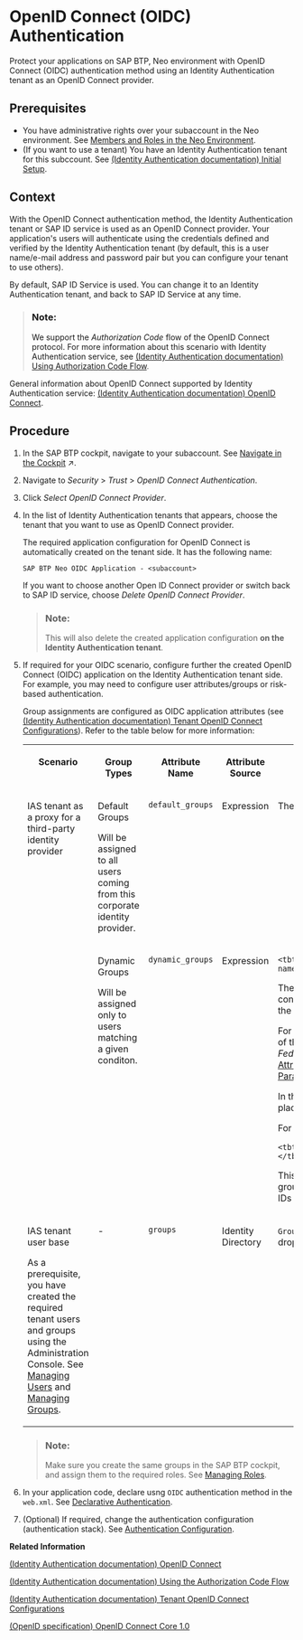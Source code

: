<!-- loio084c6fbf9c984a0292183b41120e7cb4 -->

# OpenID Connect \(OIDC\) Authentication

Protect your applications on SAP BTP, Neo environment with OpenID Connect \(OIDC\) authentication method using an Identity Authentication tenant as an OpenID Connect provider.



<a name="loio084c6fbf9c984a0292183b41120e7cb4__prereq_cb1_fr2_jzb"/>

## Prerequisites

-   You have administrative rights over your subaccount in the Neo environment. See [Members and Roles in the Neo Environment](../50-administration-and-ops-neo/members-and-roles-in-the-neo-environment-5414d4e.md).
-   \(If you want to use a tenant\) You have an Identity Authentication tenant for this subccount. See [\(Identity Authentication documentation\) Initial Setup](https://help.sap.com/docs/identity-authentication/identity-authentication/initial-setup?version=Cloud).



<a name="loio084c6fbf9c984a0292183b41120e7cb4__context_dfq_xgm_2cc"/>

## Context

With the OpenID Connect authentication method, the Identity Authentication tenant or SAP ID service is used as an OpenID Connect provider. Your application's users will authenticate using the credentials defined and verified by the Identity Authentication tenant \(by default, this is a user name/e-mail address and password pair but you can configure your tenant to use others\).

By default, SAP ID Service is used. You can change it to an Identity Authentication tenant, and back to SAP ID Service at any time.

> ### Note:  
> We support the *Authorization Code* flow of the OpenID Connect protocol. For more information about this scenario with Identity Authentication service, see [\(Identity Authentication documentation\) Using Authorization Code Flow](https://help.sap.com/docs/identity-authentication/identity-authentication/using-authorization-code-flow?version=Cloud).

General information about OpenID Connect supported by Identity Authentication service: [\(Identity Authentication documentation\) OpenID Connect](https://help.sap.com/docs/identity-authentication/identity-authentication/openid-connect?version=Cloud).



<a name="loio084c6fbf9c984a0292183b41120e7cb4__steps_efq_xgm_2cc"/>

## Procedure

1.  In the SAP BTP cockpit, navigate to your subaccount. See [Navigate in the Cockpit](https://help.sap.com/viewer/65de2977205c403bbc107264b8eccf4b/Cloud/en-US/0874895f1f78459f9517da55a11ffebd.html "Learn how to navigate to your global accounts and subaccounts in the SAP BTP cockpit.") :arrow_upper_right:.

2.  Navigate to *Security* \> *Trust* \> *OpenID Connect Authentication*.

3.  Click *Select OpenID Connect Provider*.

4.  In the list of Identity Authentication tenants that appears, choose the tenant that you want to use as OpenID Connect provider.

    The required application configuration for OpenID Connect is automatically created on the tenant side. It has the following name:

    `SAP BTP Neo OIDC Application - <subaccount>`

    If you want to choose another Open ID Connect provider or switch back to SAP ID service, choose *Delete OpenID Connect Provider*.

    > ### Note:  
    > This will also delete the created application configuration **on the Identity Authentication tenant**.

5.  If required for your OIDC scenario, configure further the created OpenID Connect \(OIDC\) application on the Identity Authentication tenant side. For example, you may need to configure user attributes/groups or risk-based authentication.

    Group assignments are configured as OIDC application attributes \(see [\(Identity Authentication documentation\) Tenant OpenID Connect Configurations](https://help.sap.com/docs/identity-authentication/identity-authentication/tenant-openid-connect-configurations?version=Cloud)\). Refer to the table below for more information:


    <table>
    <tr>
    <th valign="top">

    Scenario
    
    </th>
    <th valign="top">

    Group Types
    
    </th>
    <th valign="top">

    Attribute Name
    
    </th>
    <th valign="top">

    Attribute Source
    
    </th>
    <th valign="top">

    Attribute Value
    
    </th>
    </tr>
    <tr>
    <td valign="top" rowspan="2">
    
    IAS tenant as a proxy for a third-party identity provider
    
    </td>
    <td valign="top">
    
    Default Groups

    Will be assigned to all users coming from this corporate identity provider.
    
    </td>
    <td valign="top">
    
    `default_groups`
    
    </td>
    <td valign="top">
    
    Expression
    
    </td>
    <td valign="top">
    
    The group name \(String\).
    
    </td>
    </tr>
    <tr>
    <td valign="top">
    
    Dynamic Groups

    Will be assigned only to users matching a given conditon.
    
    </td>
    <td valign="top">
    
    `dynamic_groups`
    
    </td>
    <td valign="top">
    
    Expression
    
    </td>
    <td valign="top">
    
    `<tbt>condition</tbt>dynamic group name`

    The `<tbt>` and `</tbt>` parts delimit the condition specifying which users will the group be applied to.

    For more information about the format of the condition, see the *Identity Federation* section of [Configuring Attributes Based on Flexible Parameters](https://help.sap.com/docs/cloud-identity-services/cloud-identity-services/configure-default-attributes-sent-to-application#procedure).

    In the final part of the attribute value, place the dynamic group name.

    For example:

    `<tbt>${corporateIdP.uid:regex[^P.*$]}</tbt>AllPUsers`

    This expression will assign dynamic group `AllPUsers` to all users with user IDs starting with P.
    
    </td>
    </tr>
    <tr>
    <td valign="top">
    
    IAS tenant user base

    As a prerequisite, you have created the required tenant users and groups using the Administration Console. See [Managing Users](https://help.sap.com/docs/cloud-identity-services/cloud-identity-services/user-management) and [Managing Groups](https://help.sap.com/docs/cloud-identity-services/cloud-identity-services/user-groups).
    
    </td>
    <td valign="top">
    
    \-
    
    </td>
    <td valign="top">
    
    `groups`
    
    </td>
    <td valign="top">
    
    Identity Directory
    
    </td>
    <td valign="top">
    
    `Groups` \(choose the option from the dropdown\)
    
    </td>
    </tr>
    </table>
    
    > ### Note:  
    > Make sure you create the same groups in the SAP BTP cockpit, and assign them to the required roles. See [Managing Roles](managing-roles-db8175b.md).

6.  In your application code, declare usng `OIDC` authentication method in the `web.xml`. See [Declarative Authentication](authentication-e637f62.md#loioe36c712efa844e8199a9c4bd681cb4e0).

7.  \(Optional\) If required, change the authentication configuration \(authentication stack\). See [Authentication Configuration](authentication-configuration-4a46723.md).


**Related Information**  


[\(Identity Authentication documentation\) OpenID Connect](https://help.sap.com/docs/identity-authentication/identity-authentication/openid-connect?version=Cloud)

[\(Identity Authentication documentation\) Using the Authorization Code Flow](https://help.sap.com/docs/identity-authentication/identity-authentication/using-authorization-code-flow?version=Cloud)

[\(Identity Authentication documentation\) Tenant OpenID Connect Configurations](https://help.sap.com/docs/identity-authentication/identity-authentication/tenant-openid-connect-configurations?version=Cloud)

[\(OpenID specification\) OpenID Connect Core 1.0](https://openid.net/specs/openid-connect-core-1_0.html)

